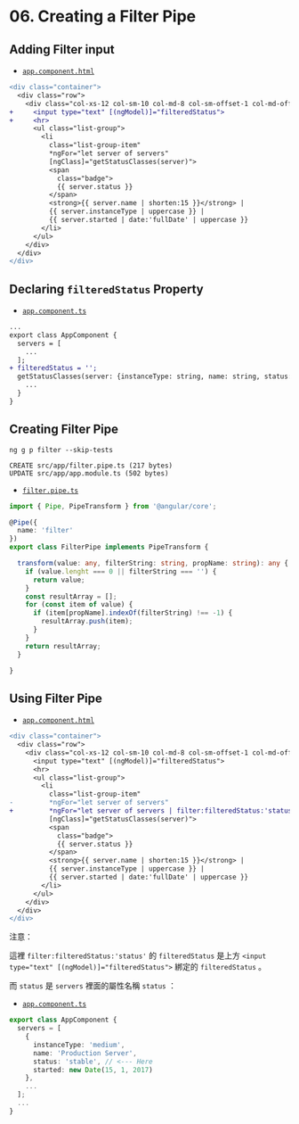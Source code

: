 # 06. Creating a Filter Pipe

## Adding Filter input

- [`app.component.html`](../../pipes-app/src/app/app.component.html)

```diff
<div class="container">
  <div class="row">
    <div class="col-xs-12 col-sm-10 col-md-8 col-sm-offset-1 col-md-offset-2">
+     <input type="text" [(ngModel)]="filteredStatus">
+     <hr>
      <ul class="list-group">
        <li
          class="list-group-item"
          *ngFor="let server of servers"
          [ngClass]="getStatusClasses(server)">
          <span
            class="badge">
            {{ server.status }}
          </span>
          <strong>{{ server.name | shorten:15 }}</strong> |
          {{ server.instanceType | uppercase }} |
          {{ server.started | date:'fullDate' | uppercase }}
        </li>
      </ul>
    </div>
  </div>
</div>
```

## Declaring `filteredStatus` Property

- [`app.component.ts`](../../pipes-app/src/app/app.component.ts)

```diff
...
export class AppComponent {
  servers = [
    ...
  ];
+ filteredStatus = '';
  getStatusClasses(server: {instanceType: string, name: string, status: string, started: Date}) {
    ...
  }
}
```

## Creating Filter Pipe

```shell
ng g p filter --skip-tests
```

```
CREATE src/app/filter.pipe.ts (217 bytes)
UPDATE src/app/app.module.ts (502 bytes)
```

- [`filter.pipe.ts`](../../pipes-app/src/app/filter.pipe.ts)

```typescript
import { Pipe, PipeTransform } from '@angular/core';

@Pipe({
  name: 'filter'
})
export class FilterPipe implements PipeTransform {

  transform(value: any, filterString: string, propName: string): any {
    if (value.lenght === 0 || filterString === '') {
      return value;
    }
    const resultArray = [];
    for (const item of value) {
      if (item[propName].indexOf(filterString) !== -1) {
        resultArray.push(item);
      }
    }
    return resultArray;
  }

}
```

## Using Filter Pipe

- [`app.component.html`](../../pipes-app/src/app/app.component.html)

```diff
<div class="container">
  <div class="row">
    <div class="col-xs-12 col-sm-10 col-md-8 col-sm-offset-1 col-md-offset-2">
      <input type="text" [(ngModel)]="filteredStatus">
      <hr>
      <ul class="list-group">
        <li
          class="list-group-item"
-         *ngFor="let server of servers"
+         *ngFor="let server of servers | filter:filteredStatus:'status'"
          [ngClass]="getStatusClasses(server)">
          <span
            class="badge">
            {{ server.status }}
          </span>
          <strong>{{ server.name | shorten:15 }}</strong> |
          {{ server.instanceType | uppercase }} |
          {{ server.started | date:'fullDate' | uppercase }}
        </li>
      </ul>
    </div>
  </div>
</div>
```

注意：

這裡 `filter:filteredStatus:'status'` 的 `filteredStatus` 是上方 `<input type="text" [(ngModel)]="filteredStatus">` 綁定的 `filteredStatus` 。

而 `status` 是 `servers` 裡面的屬性名稱 `status` ：

- [`app.component.ts`](../../pipes-app/src/app/app.component.ts)

```typescript
export class AppComponent {
  servers = [
    {
      instanceType: 'medium',
      name: 'Production Server',
      status: 'stable', // <--- Here
      started: new Date(15, 1, 2017)
    },
    ...
  ];
  ...
}
```
